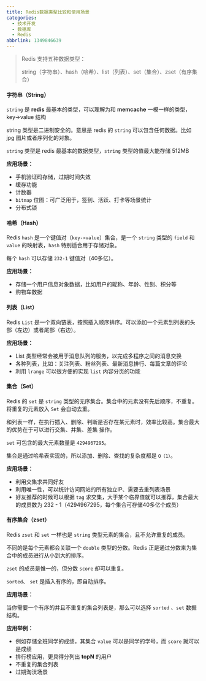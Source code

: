 ```yaml
---
title: Redis数据类型比较和使用场景
categories:
  - 技术开发
  - 数据库
  - Redis
abbrlink: 1349846639
---
```


> Redis 支持五种数据类型：
>
> string（字符串）、hash（哈希）、list（列表）、set（集合）、zset（有序集合）

#### 字符串（String）

`string` 是 **redis** 最基本的类型，可以理解为和 **memcache** 一模一样的类型，key->value 结构

string 类型是二进制安全的。意思是 redis 的 `string` 可以包含任何数据。比如 jpg 图片或者序列化的对象。

`string` 类型是 redis 最基本的数据类型，`string` 类型的值最大能存储 512MB

**应用场景：**

- 手机验证码存储，过期时间失效
- 缓存功能
- 计数器
- `bitmap` 位图：可广泛用于，签到、活跃、打卡等场景统计
- 分布式锁



#### 哈希（Hash）

Redis `hash` 是一个键值对（`key->value`）集合，是一个 `string` 类型的 `field` 和 `value` 的映射表，`hash` 特别适合用于存储对象。

每个 `hash` 可以存储 `232-1` 键值对（40多亿）。

**应用场景：**

- 存储一个用户信息对象数据，比如用户的昵称、年龄、性别、积分等
- 购物车数据



#### 列表（List）

Redis  `List` 是一个双向链表，按照插入顺序排序。可以添加一个元素到列表的头部（左边）或者尾部（右边）。

**应用场景：**

- List 类型经常会被用于消息队列的服务，以完成多程序之间的消息交换
- 各种列表，比如：关注列表、粉丝列表、最新消息排行、每篇文章的评论
- 利用 `lrange` 可以很方便的实现 `list` 内容分页的功能



#### 集合（Set）

Redis 的 `set` 是 `string` 类型的无序集合。集合中的元素没有先后顺序，不重复。将重复的元素放入 `Set` 会自动去重。

和列表一样，在执行插入、删除、判断是否存在某元素时，效率比较高。集合最大的优势在于可以进行交集、并集、差集 操作。

`set` 可包含的最大元素数量是 `4294967295`。

集合是通过哈希表实现的，所以添加、删除、查找的复杂度都是 `O（1）`。

**应用场景：**

- 利用交集求共同好友
- 利用唯一性，可以统计访问网站的所有独立IP、需要去重列表场景
- 好友推荐的时候可以根据 `tag` 求交集，大于某个临界值就可以推荐，集合最大的成员数为 232 - 1（4294967295，每个集合可存储40多亿个成员）



#### 有序集合（zset）

Redis `zset` 和 `set` 一样也是 `string` 类型元素的集合，且不允许重复的成员。

不同的是每个元素都会关联一个 `double` 类型的分数。Redis 正是通过分数来为集合中的成员进行从小到大的排序。

`zset`  的成员是惟一的，但分数 `score` 却可以重复。

`sorted`、 `set` 是插入有序的，即自动排序。

**应用场景：**

当你需要一个有序的并且不重复的集合列表是，那么可以选择 `sorted` 、`set` 数据结构。

**应用举例：**

- 例如存储全班同学的成绩，其集合 `value` 可以是同学的学号，而 `score` 就可以是成绩
- 排行榜应用，更具得分列出 **topN** 的用户
- 不重复的集合列表
- 过期淘汰场景